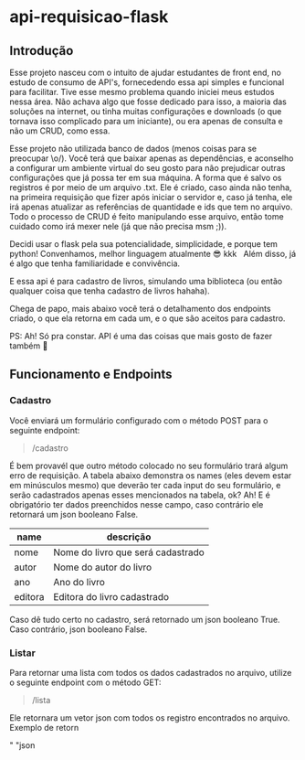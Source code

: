 # api-requisicao-flask
## Introdução
Esse projeto nasceu com o intuito de ajudar estudantes de front end, no estudo de consumo de API's, fornecedendo essa api simples e funcional para facilitar. 
Tive esse mesmo problema quando iniciei meus estudos nessa área. Não achava algo que fosse dedicado para isso, a maioria das soluções na internet, ou tinha muitas
configurações e downloads (o que tornava isso complicado para um iniciante), ou era apenas de consulta e não um CRUD, como essa.

Esse projeto não utilizada banco de dados (menos coisas para se preocupar \o/). Você terá que baixar apenas as dependências, e aconselho a configurar um ambiente virtual
do seu gosto para não prejudicar outras configurações que já possa ter em sua máquina. A forma que é salvo os registros é por meio de um arquivo .txt. Ele é criado, caso
ainda não tenha, na primeira requisição que fizer após iniciar o servidor e, caso já tenha, ele irá apenas atualizar as referências de quantidade e ids que tem no arquivo.
Todo o processo de CRUD é feito manipulando esse arquivo, então tome cuidado como irá mexer nele (já que não precisa msm ;)).

Decidi usar o flask pela sua potencialidade, simplicidade, e porque tem python! Convenhamos, melhor linguagem atualmente 😎 kkk &nbsp;
Além disso, já é algo que tenha familiaridade e convivência.

E essa api é para cadastro de livros, simulando uma biblioteca (ou então qualquer coisa que tenha cadastro de livros hahaha).

Chega de papo, mais abaixo você terá o detalhamento dos endpoints criado, o que ela retorna em cada um, e o que são aceitos para cadastro.

PS: Ah! Só pra constar. API é uma das coisas que mais gosto de fazer também 🥰


## Funcionamento e Endpoints
### Cadastro
Você enviará um formulário configurado com o método POST para o seguinte endpoint:

> /cadastro

É bem provavél que outro método colocado no seu formulário trará algum erro de requisição.
A tabela abaixo demonstra os names (eles devem estar em minúsculos mesmo) que deverão ter cada input do seu formulário, e serão cadastrados apenas esses mencionados na tabela, ok?
Ah! E é obrigatório ter dados preenchidos nesse campo, caso contrário ele retornará um json booleano False.

name       | descrição
-----------|-----------
nome       | Nome do livro que será cadastrado
autor      | Nome do autor do livro
ano        | Ano do livro
editora    | Editora do livro cadastrado

Caso dê tudo certo no cadastro, será retornado um json booleano True.
Caso contrário, json booleano False.

### Listar
Para retornar uma lista com todos os dados cadastrados no arquivo, utilize o seguinte endpoint com o método GET:

> /lista

Ele retornara um vetor json com todos os registro encontrados no arquivo. Exemplo de retorn

"
"json
